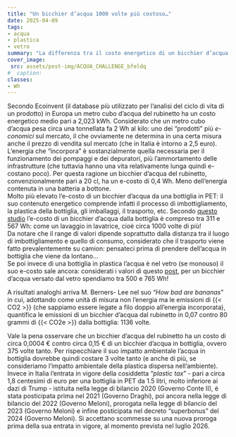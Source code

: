 ```yaml
---
title: "Un bicchier d’acqua 1000 volte più costoso…"
date: 2025-04-09
tags:
- acqua
- plastica
- vetro
summary: "La differenza tra il costo energetico di un bicchier d’acqua del rubinetto e quello della bottiglia è enorme. Tuttavia rimaniamo, dopo il Messico, il Paese i cui cittadini comprano più acqua in bottiglia. Un impatto ambientale enorme, ma anche economico.  "
cover_image:
 src: assets/post-img/ACQUA_CHALLENGE_bfeldq
#  caption: 
classes:
- Wh
---
```


Secondo Ecoinvent (il database più utilizzato per l’analisi del ciclo di vita di un prodotto) in Europa un metro cubo d’acqua del rubinetto ha un costo energetico medio pari a 2,023 kWh. Considerato che un metro cubo d’acqua pesa circa una tonnellata fa 2 Wh al kilo: uno dei “prodotti” più *e-conomici* sul mercato, il che ovviamente ne determina in una certa misura anche il prezzo di vendita sul mercato (che in Italia è intorno a 2,5 euro). L’energia che “incorpora” è sostanzialmente quella necessaria per il funzionamento dei pompaggi e dei depuratori, più l’ammortamento delle infrastrutture (che tuttavia hanno una vita relativamente lunga quindi e-costano poco). Per questa ragione un bicchier d’acqua del rubinetto, convenzionalmente pari a 20 cl, ha un e-costo di 0,4 Wh. Meno dell’energia contenuta in una batteria a bottone.  
Molto più elevato l’e-costo di un bicchier d’acqua da una bottiglia in PET: il suo contenuto energetico comprende infatti il processo di imbottigliamento, la plastica della bottiglia, gli imballaggi, il trasporto, etc. Secondo [questo studio](https://pacinst.org/wp-content/uploads/2009/02/Gleick_2009_Environ._Res._Lett._4_014009.pdf) l’e-costo di un bicchier d’acqua dalla bottiglia è compreso tra 311 e 567 Wh: come un lavaggio in lavatrice, cioè circa 1000 volte di più\!   
Da notare che il range di valori dipende soprattutto dalla distanza tra il luogo di imbottigliamento e quello di consumo, considerato che il trasporto viene fatto prevalentemente su camion: pensateci prima di prendere dell’acqua in bottiglia che viene da lontano…  
Se poi invece di una bottiglia in plastica l’acqua è nel vetro (se monouso) il suo e-costo sale ancora: considerati i valori di questo [post](https://resconda.it/articles/quanta-energia-viene-utilizzata-per-produrre-bottiglie-in-vetro/), per un bicchier d’acqua versato dal vetro spendiamo tra 500 e 765 Wh\!

A risultati analoghi arriva M. Berners- Lee nel suo “*How bad are bananas*” in cui, adottando come unità di misura non l’energia ma le emissioni di {{< CO2 >}} (che sappiamo essere legate a filo doppio all’energia incorporata), quantifica le emissioni di un bicchier d’acqua dal rubinetto in 0,07 contro 80 grammi di {{< CO2e >}} dalla bottiglia: 1136 volte.

Vale la pena osservare che un bicchier d’acqua del rubinetto ha un costo di circa 0,0004 € contro circa 0,15 € di un bicchier d’acqua in bottiglia, ovvero 375 volte tanto. Per rispecchiare il suo impatto ambientale l’acqua in bottiglia dovrebbe quindi costare 3 volte tanto (e anche di più, se consideriamo l’impatto ambientale della plastica dispersa nell’ambiente).  
Invece in Italia l’entrata in vigore della cosiddetta “*plastic tax*” \- pari a circa 1,8 centesimi di euro per una bottiglia in PET da 1.5 litri, molto inferiore ai dazi di Trump \- istituita nella legge di bilancio 2020 (Governo Conte II), è stata posticipata prima nel 2021 (Governo Draghi), poi ancora nella legge di bilancio del 2022 (Governo Meloni), prorogata nella legge di bilancio del 2023 (Governo Meloni) e infine posticipata nel decreto “superbonus” del 2024 (Governo Meloni). Si accettano scommesse su una nuova proroga prima della sua entrata in vigore, al momento prevista nel luglio 2026\.
    
